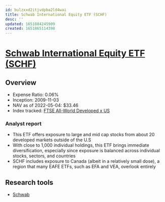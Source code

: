 ```yaml
---
id: bulzxxd2itjvdpba2ld4wai
title: Schwab International Equity ETF (SCHF)
desc: ''
updated: 1651884245909
created: 1651865114398
---
```

# [Schwab International Equity ETF (SCHF)](https://etfdb.com/etf/SCHF/#etf-ticker-profile)
## Overview

- Expense Ratio: 0.06%
- Inception: 2009-11-03
- NAV as of 2022-05-04: $33.46
- Index tracked: [FTSE All-World Developed x US](https://etfdb.com/index/ftse-all-world-developed-x-us/)

### Analyst report

- This ETF offers exposure to large and mid cap stocks from about 20 developed markets outside of the U.S
- With close to 1,000 individual holdings, this ETF brings immediate diversification, especially since exposure is balanced across individual stocks, sectors, and countries
- SCHF includes exposure to Canada (albeit in a relatively small dose), a region that many EAFE ETFs, such as EFA and VEA, overlook entirely

## Research tools

- [Schwab](https://www.schwab.com/research/etfs/quotes/summary/schf)